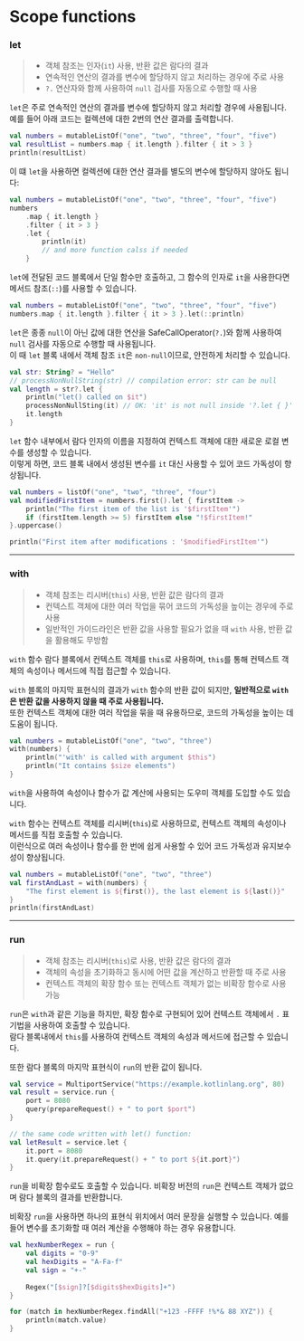 # Scope functions

### let

> - 객체 참조는 인자(`it`) 사용, 반환 값은 람다의 결과
> - 연속적인 연산의 결과를 변수에 할당하지 않고 처리하는 경우에 주로 사용
> - `?.` 연산자와 함께 사용하여 `null` 검사를 자동으로 수행할 때 사용

`let`은 주로 연속적인 연산의 결과를 변수에 할당하지 않고 처리할 경우에 사용됩니다.  
예를 들어 아래 코드는 컬렉션에 대한 2번의 연산 결과를 출력합니다.

```kotlin
val numbers = mutableListOf("one", "two", "three", "four", "five")
val resultList = numbers.map { it.length }.filter { it > 3 }
println(resultList)
```

이 떄 `let`을 사용하면 컬렉션에 대한 연산 결과를 별도의 변수에 할당하지 않아도 됩니다:

```kotlin
val numbers = mutableListOf("one", "two", "three", "four", "five")
numbers
    .map { it.length }
    .filter { it > 3 }
    .let { 
        println(it)
        // and more function calss if needed
    }
```

`let`에 전달된 코드 블록에서 단일 함수만 호출하고, 그 함수의 인자로 `it`을 사용한다면 메서드 참조(`::`)를 사용할 수 있습니다. 

```kotlin
val numbers = mutableListOf("one", "two", "three", "four", "five")
numbers.map { it.length }.filter { it > 3 }.let(::println)
```

`let`은 종종 `null`이 아닌 값에 대한 연산을 SafeCallOperator(`?.`)와 함께 사용하여 `null` 검사를 자동으로 수행할 때 사용됩니다.  
이 때 `let` 블록 내에서 객체 참조 `it`은 `non-null`이므로, 안전하게 처리할 수 있습니다.

```kotlin
val str: String? = "Hello"
// processNonNullString(str) // compilation error: str can be null
val length = str?.let { 
    println("let() called on $it")
    processNonNullSting(it) // OK: 'it' is not null inside '?.let { }'
    it.length
}
```

`let` 함수 내부에서 람다 인자의 이름을 지정하여 컨텍스트 객체에 대한 새로운 로컬 변수를 생성할 수 있습니다.  
이렇게 하면, 코드 블록 내에서 생성된 변수를 `it` 대신 사용할 수 있어 코드 가독성이 향상됩니다.

```kotlin
val numbers = listOf("one", "two", "three", "four")
val modifiedFirstItem = numbers.first().let { firstItem ->
    println("The first item of the list is '$firstItem'")
    if (firstItem.length >= 5) firstItem else "!$firstItem!"
}.uppercase()

println("First item after modifications : '$modifiedFirstItem'")
```

---

### with

> - 객체 참조는 리시버(`this`) 사용, 반환 값은 람다의 결과 
> - 컨텍스트 객체에 대한 여러 작업을 묶어 코드의 가독성을 높이는 경우에 주로 사용
> - 일반적인 가이드라인은 반환 값을 사용할 필요가 없을 때 `with` 사용, 반환 값을 활용해도 무방함

`with` 함수 람다 블록에서 컨텍스트 객체를 `this`로 사용하며, `this`를 통해 컨텍스트 객체의 속성이나 메서드에 직접 접근할 수 있습니다.

`with` 블록의 마지막 표현식의 결과가 `with` 함수의 반환 값이 되지만, **일반적으로 `with`은 반환 값을 사용하지 않을 때 주로 사용됩니다.**  
또한 컨텍스트 객체에 대한 여러 작업을 묶을 때 유용하므로, 코드의 가독성을 높이는 데 도움이 됩니다. 

```kotlin
val numbers = mutableListOf("one", "two", "three")
with(numbers) {
    println("'with' is called with argument $this")
    println("It contains $size elements")
}
```

`with`을 사용하여 속성이나 함수가 값 계산에 사용되는 도우미 객체를 도입할 수도 있습니다.

`with` 함수는 컨텍스트 객체를 리시버(`this`)로 사용하므로, 컨텍스트 객체의 속성이나 메서드를 직접 호출할 수 있습니다.  
이런식으로 여러 속성이나 함수를 한 번에 쉽게 사용할 수 있어 코드 가독성과 유지보수성이 향상됩니다.

```kotlin
val numbers = mutableListOf("one", "two", "three")
val firstAndLast = with(numbers) { 
    "The first element is ${first()}, the last element is ${last()}"
}
println(firstAndLast)
```

---

### run

> - 객체 참조는 리시버(`this`)로 사용, 반환 값은 람다의 결과
> - 객체의 속성을 초기화하고 동시에 어떤 값을 계산하고 반환할 때 주로 사용
> - 컨텍스트 객체의 확장 함수 또는 컨텍스트 객체가 없는 비확장 함수로 사용 가능

`run`은 `with`과 같은 기능을 하지만, 확장 함수로 구현되어 있어 컨텍스트 객체에서 `.` 표기법을 사용하여 호출할 수 있습니다.  
람다 블록내에서 `this`를 사용하여 컨텍스트 객체의 속성과 메서드에 접근할 수 있습니다.

또한 람다 블록의 마지막 표현식이 `run`의 반환 값이 됩니다.

```kotlin
val service = MultiportService("https://example.kotlinlang.org", 80)
val result = service.run {
    port = 8080
    query(prepareRequest() + " to port $port")
}

// the same code written with let() function:
val letResult = service.let {
    it.port = 8080
    it.query(it.prepareRequest() + " to port ${it.port}")
}
```

`run`을 비확장 함수로도 호출할 수 있습니다. 비확장 버전의 `run`은 컨텍스트 객체가 없으며 람다 블록의 결과를 반환합니다.

비확장 `run`을 사용하면 하나의 표현식 위치에서 여러 문장을 실행할 수 있습니다. 예를 들어 변수를 초기화할 때 여러 계산을 수행해야 하는 경우 유용합니다.

```kotlin
val hexNumberRegex = run {
    val digits = "0-9"
    val hexDigits = "A-Fa-f"
    val sign = "+-"
    
    Regex("[$sign]?[$digits$hexDigits]+")
}

for (match in hexNumberRegex.findAll("+123 -FFFF !%*& 88 XYZ")) {
    println(match.value)
}
```
